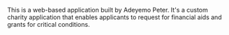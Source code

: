 This is a web-based application built by Adeyemo Peter. It's a custom charity application that enables applicants to request for financial aids and grants for critical conditions.
